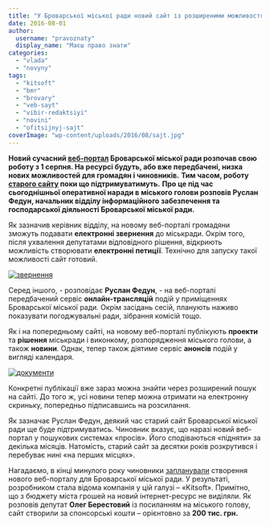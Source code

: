 ```yaml
---
title: "У Броварської міської ради новий сайт із розширеними можливостями"
date: 2016-08-01
author: 
  username: "pravoznaty"
  display_name: "Маєш право знати"
categories: 
  - "vlada"
  - "novyny"
tags: 
  - "kitsoft"
  - "bmr"
  - "brovary"
  - "veb-sayt"
  - "vibir-redaktsiyi"
  - "novini"
  - "ofitsijnyj-sajt"
coverImage: "wp-content/uploads/2016/08/sajt.jpg"
---
```


**Новий сучасний [веб-портал](https://brovary-rada.gov.ua/) Броварської міської ради розпочав свою роботу з 1 серпня. На ресурсі будуть, або вже передбачені, низка нових можливостей для громадян і чиновників.** **Тим часом, роботу [старого сайту](http://brovary.kiev.ua/) поки що підтримуватимуть.** **Про це під час сьогоднішньої оперативної наради в міського голови розповів Руслан Федун, начальник відділу інформаційного забезпечення та господарської діяльності Броварської міської ради.**

Як зазначив керівник відділу, на новому веб-порталі громадяни зможуть подавати **електронні звернення** до міськради. Окрім того, після ухвалення депутатами відповідного рішення, відкриють можливість створювати **електронні петиції**. Технічно для запуску такої можливості сайт готовий.

[![звернення](https://mpz.brovary.org/wp-content/uploads/2016/08/zvernennya.jpg)](https://mpz.brovary.org/wp-content/uploads/2016/08/zvernennya.jpg)

Серед іншого, - розповідає **Руслан Федун**, - на веб-порталі передбачений сервіс **онлайн-трансляцій** подій у приміщеннях Броварської міської ради. Окрім засідань сесій, планують наживо показувати погоджувальні ради, зібрання комісій тощо.

Як і на попередньому сайті, на новому веб-порталі публікують **проекти** та **рішення** міськради і виконкому, розпорядження міського голови, а також **новини**. Однак, тепер також діятиме сервіс **анонсів** подій у вигляді календаря.

[![документи](https://mpz.brovary.org/wp-content/uploads/2016/08/dokumenty.jpg)](https://mpz.brovary.org/wp-content/uploads/2016/08/dokumenty.jpg)

Конкретні публікації вже зараз можна знайти через розширений пошук на сайті. До того ж, усі новини тепер можна отримати на електронну скриньку, попередньо підписавшись на розсилання.

Як зазначає Руслан Федун, деякий час старий сайт Броварської міської ради ще буде підтримуватись. Чиновник вказує, що наразі новий веб-портал у пошукових системах «просів». Його сподіваються «підняти» за декілька місяців. Натомість, старий сайт за десятки років розкрутився і перебуває нині «на перших місцях».

Нагадаємо, в кінці минулого року чиновники [запланували](https://mpz.brovary.org/u-brovarskoyi-miskoyi-rady-bude-novyj-sajt-za-200-tys-grn/) створення нового веб-порталу для Броварської міської ради. У результаті, розробником стала відома компанія у цій галузі – «Kitsoft». Примітно, що з бюджету міста грошей на новий інтернет-ресурс не виділяли. Як розповів депутат **Олег Берестовий** із посиланням на міського голову, сайт створили за спонсорські кошти – орієнтовно за **200 тис. грн.**

